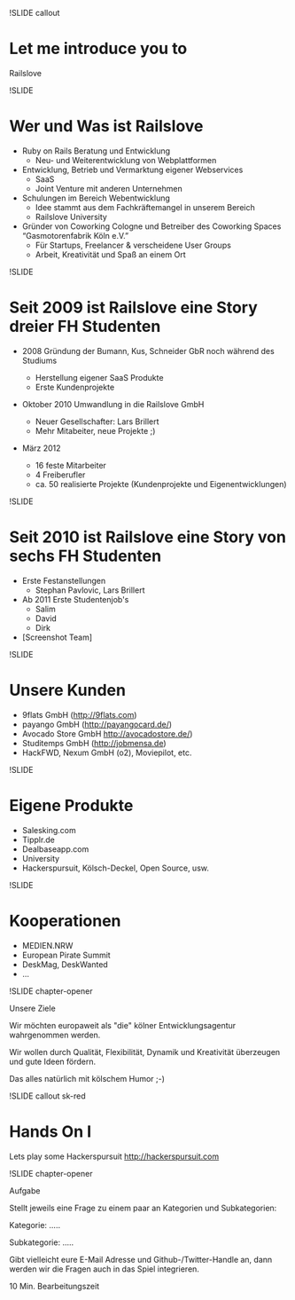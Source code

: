 !SLIDE callout

# Let me introduce you to

Railslove

!SLIDE

# Wer und Was ist Railslove

* Ruby on Rails Beratung und Entwicklung
  * Neu- und Weiterentwicklung von Webplattformen
* Entwicklung, Betrieb und Vermarktung eigener Webservices 
  * SaaS
  * Joint Venture mit anderen Unternehmen 
* Schulungen im Bereich Webentwicklung
  * Idee stammt aus dem Fachkräftemangel in unserem Bereich
  * Railslove University
* Gründer von Coworking Cologne und Betreiber des Coworking Spaces “Gasmotorenfabrik Köln e.V.”
  * Für Startups, Freelancer & verscheidene User Groups
  * Arbeit, Kreativität und Spaß an einem Ort

!SLIDE

# Seit 2009 ist Railslove eine Story dreier FH Studenten

* 2008 Gründung der Bumann, Kus, Schneider GbR noch während des Studiums
  * Herstellung eigener SaaS Produkte
  * Erste Kundenprojekte

* Oktober 2010 Umwandlung in die Railslove GmbH
  * Neuer Gesellschafter: Lars Brillert
  * Mehr Mitabeiter, neue Projekte ;)

* März 2012
  * 16 feste Mitarbeiter
  * 4 Freiberufler
  * ca. 50 realisierte Projekte (Kundenprojekte und Eigenentwicklungen)

!SLIDE

# Seit 2010 ist Railslove eine Story von sechs FH Studenten

* Erste Festanstellungen
  * Stephan Pavlovic, Lars Brillert
* Ab 2011 Erste Studentenjob's
  * Salim
  * David
  * Dirk
* [Screenshot Team]

!SLIDE

# Unsere Kunden

* 9flats GmbH (http://9flats.com)
* payango GmbH (http://payangocard.de/)
* Avocado Store GmbH http://avocadostore.de/)
* Studitemps GmbH (http://jobmensa.de)
* HackFWD, Nexum GmbH (o2), Moviepilot, etc.

!SLIDE

# Eigene Produkte

* Salesking.com
* Tipplr.de
* Dealbaseapp.com
* University
* Hackerspursuit, Kölsch-Deckel, Open Source, usw.

!SLIDE

# Kooperationen

* MEDIEN.NRW
* European Pirate Summit
* DeskMag, DeskWanted
* ...

!SLIDE chapter-opener

Unsere Ziele

Wir möchten europaweit als "die" kölner Entwicklungsagentur wahrgenommen werden. 

Wir wollen durch Qualität, Flexibilität, Dynamik und Kreativität überzeugen und gute Ideen fördern.

Das alles natürlich mit kölschem Humor ;-)

!SLIDE callout sk-red

# Hands On I

Lets play some Hackerspursuit http://hackerspursuit.com

!SLIDE chapter-opener

Aufgabe

Stellt jeweils eine Frage zu einem paar an Kategorien und Subkategorien:

Kategorie: .....

Subkategorie: .....

Gibt vielleicht eure E-Mail Adresse und Github-/Twitter-Handle an, dann werden wir die Fragen auch in das Spiel integrieren.

10 Min. Bearbeitungszeit